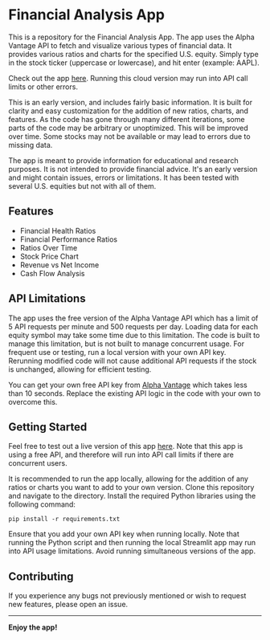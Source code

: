 # Financial Analysis App

This is a repository for the Financial Analysis App. The app uses the Alpha Vantage API to fetch and visualize various types of financial data. It provides various ratios and charts for the specified U.S. equity. Simply type in the stock ticker (uppercase or lowercase), and hit enter (example: AAPL).

Check out the app [here](https://financial-analysis-app-wes-trent.streamlit.app/). Running this cloud version may run into API call limits or other errors.

This is an early version, and includes fairly basic information. It is built for clarity and easy customization for the addition of new ratios, charts, and features.
As the code has gone through many different iterations, some parts of the code may be arbitrary or unoptimized. This will be improved over time.
Some stocks may not be available or may lead to errors due to missing data. 

The app is meant to provide information for educational and research purposes. It is not intended to provide financial advice. It's an early version and might contain issues, errors or limitations. It has been tested with several U.S. equities but not with all of them.

## Features

- Financial Health Ratios
- Financial Performance Ratios
- Ratios Over Time
- Stock Price Chart
- Revenue vs Net Income
- Cash Flow Analysis

## API Limitations

The app uses the free version of the Alpha Vantage API which has a limit of 5 API requests per minute and 500 requests per day. Loading data for each equity symbol may take some time due to this limitation. The code is built to manage this limitation, but is not built to manage concurrent usage. For frequent use or testing, run a local
version with your own API key. Rerunning modified code will not cause additional API requests if the stock is unchanged, allowing for efficient testing.

You can get your own free API key from [Alpha Vantage](https://www.alphavantage.co/support/#api-key) which takes less than 10 seconds. Replace the existing API logic in the code with your own to overcome this.

## Getting Started

Feel free to test out a live version of this app [here](https://financial-analysis-app-wes-trent.streamlit.app/). Note that this app is using a free API, and therefore
will run into API call limits if there are concurrent users.

It is recommended to run the app locally, allowing for the addition of any ratios or charts you want to add to your own version.
Clone this repository and navigate to the directory. Install the required Python libraries using the following command:

```
pip install -r requirements.txt
```

Ensure that you add your own API key when running locally. Note that running the Python script and then running the local Streamlit app 
may run into API usage limitations. Avoid running simultaneous versions of the app.

## Contributing

If you experience any bugs not previously mentioned or wish to request new features, please open an issue.

---

**Enjoy the app!**
